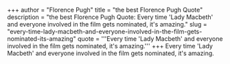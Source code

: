 +++
author = "Florence Pugh"
title = "the best Florence Pugh Quote"
description = "the best Florence Pugh Quote: Every time 'Lady Macbeth' and everyone involved in the film gets nominated, it's amazing."
slug = "every-time-lady-macbeth-and-everyone-involved-in-the-film-gets-nominated-its-amazing"
quote = '''Every time 'Lady Macbeth' and everyone involved in the film gets nominated, it's amazing.'''
+++
Every time 'Lady Macbeth' and everyone involved in the film gets nominated, it's amazing.
